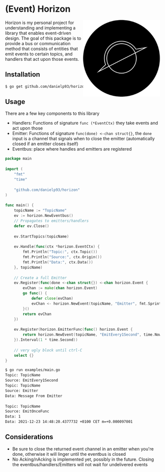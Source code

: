 # (Event) Horizon
<img align="right" src="docs/images/horizon_round_650x650.png" alt="Event Horizon" width="250" height="250" >

Horizon is my personal project for understanding and implementing a library that enables event-driven design.
The goal of this package is to provide a bus or communication method that consists of entities that emit events to certain topics, and handlers that act upon those events.


## Installation

```bash
$ go get github.com/danielp93/horizon
```

## Usage

There are a few key components to this library

* Handlers: Functions of signature `func (*EventCtx)` they take events and act upon those
* Emitter: Functions of signature `func(done) <-chan struct{}`, the `done` input is a channel that signals when to close the emitter (automatically closed if an emitter closes itself)
* Eventbus: place where handles and emitters are registered

```go
package main

import (
	"fmt"
	"time"

	"github.com/danielp93/horizon"
)

func main() {
	topicName := "TopicName"
	ev := horizon.NewEventbus()
	// Propagates to emitters/handlers
	defer ev.Close()

	ev.StartTopics(topicName)

	ev.Handle(func(ctx *horizon.EventCtx) {
		fmt.Println("Topic:", ctx.Topic())
		fmt.Println("Source:", ctx.Origin())
		fmt.Println("Data:", ctx.Data())
	}, topicName)

	// Create a full Emitter
	ev.Register(func(done <-chan struct{}) <-chan horizon.Event {
		evChan := make(chan horizon.Event)
		go func() {
			defer close(evChan)
			evChan <- horizon.NewEvent(topicName, "Emitter", fmt.Sprintf("%s\n", "Message From Emitter"))
		}()
		return evChan
	})

	ev.Register(horizon.EmitterFunc(func() horizon.Event {
		return horizon.NewEvent(topicName, "EmitEvery1Second", time.Now().String())
	}).Interval(1 * time.Second))

	// very ugly block until ctrl-C
	select {}
}
```

```bash
$ go run examples/main.go 
Topic: TopicName
Source: EmitEvery1Second
Topic: TopicName
Source: Emitter
Data: Message From Emitter

Topic: TopicName
Source: EmitOnceFunc
Data: 1
Data: 2021-12-23 14:48:20.4377732 +0100 CET m=+0.000097001
```

## Considerations

* Be sure to close the returned event channel in an emitter when you're done, otherwise it will linger until the eventbus is closed
* No Acking/nAcking is implemented yet, possibly in the future. Closing the eventbus/handlers/Emitters will not wait for undelivered events 
